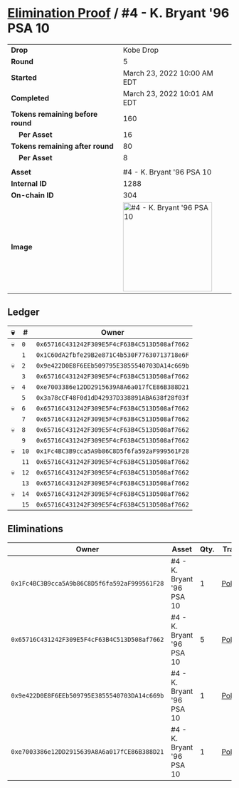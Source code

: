 # [Elimination Proof](./readme.md) / #4 - K. Bryant &#039;96 PSA 10

|||
|---|---|
| **Drop** | Kobe Drop |
| **Round** | 5 |
| **Started** | March 23, 2022 10:00 AM EDT |
| **Completed** | March 23, 2022 10:01 AM EDT |
| **Tokens remaining before round** | 160 |
| **&nbsp;&nbsp;&nbsp;&nbsp;Per Asset** | 16 |
| **Tokens remaining after round** | 80 |
| **&nbsp;&nbsp;&nbsp;&nbsp;Per Asset** | 8 |
| | |
| **Asset** | #4 - K. Bryant &#039;96 PSA 10 |
| **Internal ID** | 1288 |
| **On-chain ID** | 304 |
| **Image** | <img src="https://tcdn.blokpax.com/95d5aeda-8524-43ac-aea2-0688cd35d311/bff64351c2eed79bb5be760982c176d060e2312932567a5a6f8ac1ad9f62db61.jpg" height="200" alt="#4 - K. Bryant &#039;96 PSA 10" /> |

## Ledger

| 💀 | # | Owner |
| --- | --- | --- |
| 💀 | `0` | `0x65716C431242F309E5F4cF63B4C513D508af7662` |
|  | `1` | `0x1C60dA2fbfe29B2e871C4b530F77630713718e6F` |
| 💀 | `2` | `0x9e422D0E8F6EEb509795E3855540703DA14c669b` |
|  | `3` | `0x65716C431242F309E5F4cF63B4C513D508af7662` |
| 💀 | `4` | `0xe7003386e12DD2915639A8A6a017fCE86B388D21` |
|  | `5` | `0x3a78cCF48F0d1dD42937D338891ABA638f28f03f` |
| 💀 | `6` | `0x65716C431242F309E5F4cF63B4C513D508af7662` |
|  | `7` | `0x65716C431242F309E5F4cF63B4C513D508af7662` |
| 💀 | `8` | `0x65716C431242F309E5F4cF63B4C513D508af7662` |
|  | `9` | `0x65716C431242F309E5F4cF63B4C513D508af7662` |
| 💀 | `10` | `0x1Fc4BC3B9cca5A9b86C8D5f6fa592aF999561F28` |
|  | `11` | `0x65716C431242F309E5F4cF63B4C513D508af7662` |
| 💀 | `12` | `0x65716C431242F309E5F4cF63B4C513D508af7662` |
|  | `13` | `0x65716C431242F309E5F4cF63B4C513D508af7662` |
| 💀 | `14` | `0x65716C431242F309E5F4cF63B4C513D508af7662` |
|  | `15` | `0x65716C431242F309E5F4cF63B4C513D508af7662` |


## Eliminations

| Owner | Asset | Qty. | Transaction |
| --- | --- | --- | --- |
| `0x1Fc4BC3B9cca5A9b86C8D5f6fa592aF999561F28` | #4 - K. Bryant '96 PSA 10 | 1 | [Polygonscan](https://polygonscan.com/tx/0xddbaf262e06ced912d46cd1d9d3043f92d5e6b456de9183cce035f3a92deadaf) |
| `0x65716C431242F309E5F4cF63B4C513D508af7662` | #4 - K. Bryant '96 PSA 10 | 5 | [Polygonscan](https://polygonscan.com/tx/0xb924676d7737569fd7f21c16e7a29bd18535ab40201967b00228d14fdccaef20) |
| `0x9e422D0E8F6EEb509795E3855540703DA14c669b` | #4 - K. Bryant '96 PSA 10 | 1 | [Polygonscan](https://polygonscan.com/tx/0xf1a81da05106fde0436cfd4341ea1bc17e2c7947468431cd33188d5c375ba24b) |
| `0xe7003386e12DD2915639A8A6a017fCE86B388D21` | #4 - K. Bryant '96 PSA 10 | 1 | [Polygonscan](https://polygonscan.com/tx/0x3c2fad450d2485826dca3117fe80ef941590c3cf7d9842990c01cfabff85dfc6) |
